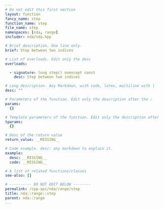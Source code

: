 ```yaml
---
# Do not edit this first section
layout: function
fancy_name: step
function_name: step
file_name: step
namespaces: [nda, range]
includer: nda/nda.hpp

# Brief description. One line only.
brief: Step between two indices

# List of overloads. Edit only the desc
overloads:

  - signature: long step() noexcept const
    desc: Step between two indices

# Long description. Any Markdown, with code, latex, multiline with |
desc: ""

# Parameters of the function. Edit only the description after the :
params:
  {}

# Template parameters of the function. Edit only the description after the :
tparams:
  {}

# Desc of the return value
return_value: __MISSING__

# Code example. desc: any markdown to explain it.
example:
  desc: __MISSING__
  code: __MISSING__

# A list of related functions/classes
see-also: []

# ---------- DO NOT EDIT BELOW --------
permalink: /cpp-api/nda/range/step
title: nda::range::step
parent: nda::range
...
```


